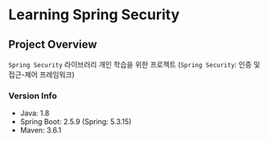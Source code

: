 # Learning Spring Security

## Project Overview

`Spring Security` 라이브러리 개인 학습을 위한 프로젝트 (`Spring Security`: 인증 및 접근-제어 프레임워크)

### Version Info

- Java: 1.8
- Spring Boot: 2.5.9 (Spring: 5.3.15)
- Maven: 3.6.1

